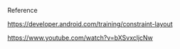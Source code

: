 Reference

https://developer.android.com/training/constraint-layout

https://www.youtube.com/watch?v=bXSvxcljcNw
